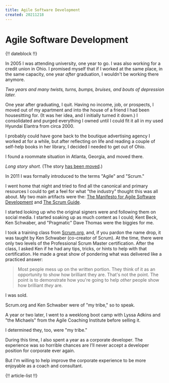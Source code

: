 ```yaml
---
title: Agile Software Development
created: 20211218
---
```


# Agile Software Development

{!! dateblock !!}

In 2005 I was attending university, one year to go. I was also working for a credit union in Ohio. I promised myself that if I worked at the same place, in the same capacity, one year *after* graduation, I wouldn't be working there anymore.

*Two years and many twists, turns, bumps, bruises, and bouts of depression later.*

One year after graduating, I quit. Having no income, job, or prospects, I moved out of my apartment and into the house of a friend I had been housesitting for. (It was her idea, and I initially turned it down.) I consolidated and purged everything I owned until I could fit it all in my used Hyundai Elantra from circa 2000.

I probably could have gone back to the boutique advertising agency I worked at for a while, but after reflecting on life and reading a couple of self-help books in her library, I decided I needed to get out of Ohio.

I found a roommate situation in Atlanta, Georgia, and moved there.

*Long story short.* (The story [has been moved](/experiences/agile-software-development/in-an-ideal-world/).)

In 2011 I was formally introduced to the terms "Agile" and "Scrum."

I went home that night and tried to find all the canonical and primary resources I could to get a feel for what "the industry" thought this was all about. My two main artifacts were the: [The Manifesto for Agile Software Development](https://agilemanifesto.org) and [The Scrum Guide](https://scrumguides.org).

I started looking up who the original signers were and following them on social media. I started soaking up as much content as I could; Kent Beck, Ken Schwaber, and "Pragmatic" Dave Thomas were the biggies for me.

I took a training class from [Scrum.org](https://www.scrum.org), and, if you pardon the name drop, it was taught by Ken Schwaber (co-creator of Scrum). At the time, there were only two levels of the Professional Scrum Master certification. After the class, I asked Ken if he had any tips, tricks, or hints to help with that certification. He made a great show of pondering what was delivered like a practiced answer:

> Most people mess up on the written portion. They think of it as an opportunity to show how brilliant they are. That's not the point. The point is to demonstrate how you're going to help *other* people show how brilliant *they* are.

I was sold.

Scrum.org and Ken Schwaber were of "my tribe," so to speak.

A year or two later, I went to a weeklong boot camp with Lyssa Adkins and "the Michaels" from the Agile Coaching Institute before selling it.

I determined they, too, were "my tribe."

During this time, I also spent a year as a corporate developer. The experience was so horrible chances are I’ll never accept a developer position for corporate ever again.

But I'm willing to help improve the corporate experience to be more enjoyable as a coach and consultant.

{!! article-list !!}
